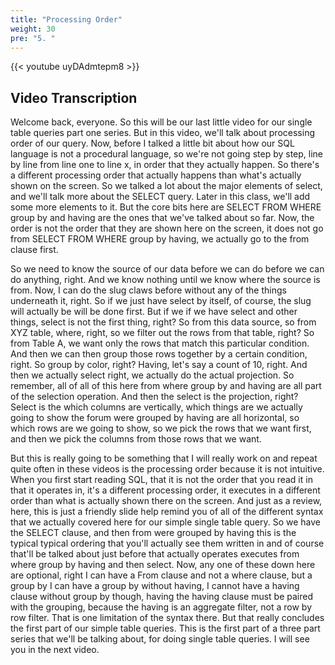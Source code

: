 ```yaml
---
title: "Processing Order"
weight: 30
pre: "5. "
---
```


{{< youtube uyDAdmtepm8 >}}

## Video Transcription

Welcome back, everyone. So this will be our last little video for our single table queries part one series. But in this video, we'll talk about processing order of our query. Now, before I talked a little bit about how our SQL language is not a procedural language, so we're not going step by step, line by line from line one to line x, in order that they actually happen. So there's a different processing order that actually happens than what's actually shown on the screen. So we talked a lot about the major elements of select, and we'll talk more about the SELECT query. Later in this class, we'll add some more elements to it. But the core bits here are SELECT FROM WHERE group by and having are the ones that we've talked about so far. Now, the order is not the order that they are shown here on the screen, it does not go from SELECT FROM WHERE group by having, we actually go to the from clause first. 

So we need to know the source of our data before we can do before we can do anything, right. And we know nothing until we know where the source is from. Now, I can do the slug claws before without any of the things underneath it, right. So if we just have select by itself, of course, the slug will actually be will be done first. But if we if we have select and other things, select is not the first thing, right? So from this data source, so from XYZ table, where, right, so we filter out the rows from that table, right? So from Table A, we want only the rows that match this particular condition. And then we can then group those rows together by a certain condition, right. So group by color, right? Having, let's say a count of 10, right. And then we actually select right, we actually do the actual projection. So remember, all of all of this here from where group by and having are all part of the selection operation. And then the select is the projection, right? Select is the which columns are vertically, which things are we actually going to show the forum were grouped by having are all horizontal, so which rows are we going to show, so we pick the rows that we want first, and then we pick the columns from those rows that we want. 

But this is really going to be something that I will really work on and repeat quite often in these videos is the processing order because it is not intuitive. When you first start reading SQL, that it is not the order that you read it in that it operates in, it's a different processing order, it executes in a different order than what is actually shown there on the screen. And just as a review, here, this is just a friendly slide help remind you of all of the different syntax that we actually covered here for our simple single table query. So we have the SELECT clause, and then from were grouped by having this is the typical typical ordering that you'll actually see them written in and of course that'll be talked about just before that actually operates executes from where group by having and then select. Now, any one of these down here are optional, right I can have a From clause and not a where clause, but a group by I can have a group by without having, I cannot have a having clause without group by though, having the having clause must be paired with the grouping, because the having is an aggregate filter, not a row by row filter. That is one limitation of the syntax there. But that really concludes the first part of our simple table queries. This is the first part of a three part series that we'll be talking about, for doing single table queries. I will see you in the next video.